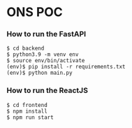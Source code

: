 # ONS POC

### How to run the FastAPI

```
$ cd backend
$ python3.9 -m venv env
$ source env/bin/activate
(env)$ pip install -r requirements.txt
(env)$ python main.py
```

### How to run the ReactJS

```
$ cd frontend
$ npm install
$ npm run start
```
